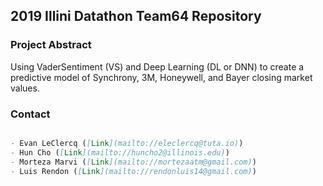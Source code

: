 ## 2019 Illini Datathon Team64 Repository


### Project Abstract

Using VaderSentiment (VS) and Deep Learning (DL or DNN) to create a predictive model of Synchrony, 3M, Honeywell, and Bayer closing market values. 

### Contact

```markdown

- Evan LeClercq ([Link](mailto://eleclercq@tuta.io))
- Hun Cho ([Link](mailto://huncho2@illinois.edu))
- Morteza Marvi ([Link](mailto://mortezaatm@gmail.com))
- Luis Rendon ([Link](mailto://rendonluis14@gmail.com))

```
